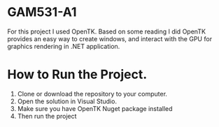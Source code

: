 # GAM531-A1

For this project I used OpenTK. Based on some reading I did OpenTK provides an easy way to create windows, and interact with the GPU for graphics rendering in .NET application.

# How to Run the Project.
1. Clone or download the repository to your computer.
2. Open the solution in Visual Studio.
3. Make sure you have OpenTK Nuget package installed
4. Then run the project
